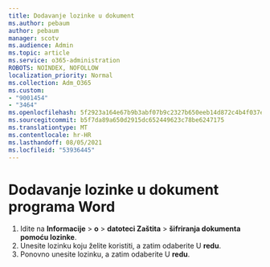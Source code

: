 ```yaml
---
title: Dodavanje lozinke u dokument
ms.author: pebaum
author: pebaum
manager: scotv
ms.audience: Admin
ms.topic: article
ms.service: o365-administration
ROBOTS: NOINDEX, NOFOLLOW
localization_priority: Normal
ms.collection: Adm_O365
ms.custom:
- "9001454"
- "3464"
ms.openlocfilehash: 5f2923a164e67b9b3abf07b9c2327b650eeb14d872c4b4f037e0c82a209c5728
ms.sourcegitcommit: b5f7da89a650d2915dc652449623c78be6247175
ms.translationtype: MT
ms.contentlocale: hr-HR
ms.lasthandoff: 08/05/2021
ms.locfileid: "53936445"
---
```

# <a name="add-a-password-to-a-word-document"></a>Dodavanje lozinke u dokument programa Word

1. Idite na **Informacije**  >  **o**  >  **datoteci Zaštita**  >  **šifriranja dokumenta pomoću lozinke**.
2. Unesite lozinku koju želite koristiti, a zatim odaberite U **redu**.
3. Ponovno unesite lozinku, a zatim odaberite U **redu**.